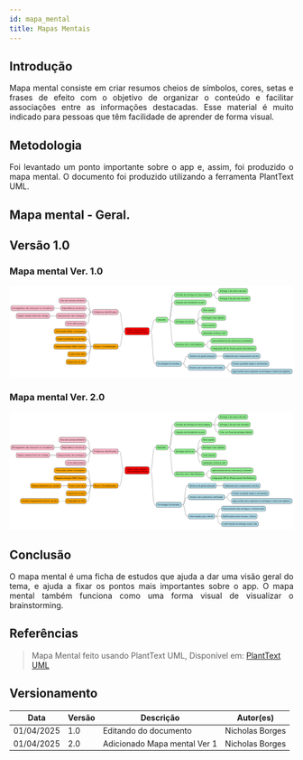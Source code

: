 ```yaml
---
id: mapa_mental
title: Mapas Mentais
---
```

 
## Introdução
 
<p align = "justify">
Mapa mental consiste em criar resumos cheios de símbolos, cores, setas e frases de efeito com o objetivo de organizar o conteúdo e facilitar associações entre as informações destacadas. Esse material é muito indicado para pessoas que têm facilidade de aprender de forma visual.
</p>
 
## Metodologia
 
<p align = "justify">
Foi levantado um ponto importante sobre o app e, assim, foi produzido o mapa mental. O documento foi produzido utilizando a ferramenta PlantText UML. 
</p>
 
## Mapa mental - Geral.
 
## Versão 1.0
 
### Mapa mental Ver. 1.0
![Mapa mental Entrevista](../../assets/mapa_mental/mapamental_ver1.png)

### Mapa mental Ver. 2.0
![Mapa mental Entrevista](../../assets/mapa_mental/mapamental_ver2.png)

 
## Conclusão
 
<p align = "justify">
O mapa mental é uma ficha de estudos que ajuda a dar uma visão geral do tema, e ajuda a fixar os pontos mais importantes sobre o app. O mapa mental também funciona como uma forma visual de visualizar o brainstorming.

</p>
 
## Referências
> Mapa Mental feito usando PlantText UML,  Disponível em: [PlantText UML](https://www.planttext.com/)

 
## Versionamento
| Data | Versão | Descrição | Autor(es) |
| -- | -- | -- | -- |
| 01/04/2025 | 1.0 | Editando do documento | Nicholas Borges |
| 01/04/2025 | 2.0 | Adicionado Mapa mental Ver 1 | Nicholas Borges |
